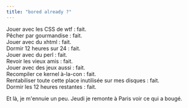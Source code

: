 ```yaml
---
title: "bored already ?"
---
```


Jouer avec les CSS de wtf : fait.  
Pêcher par gourmandise : fait.  
Jouer avec du xhtml : fait.  
Dormir 12 heures sur 24 : fait.  
Jouer avec du perl : fait.  
Revoir les vieux amis : fait.  
Jouer avec des jeux aussi : fait.  
Recompiler ce kernel à-la-con : fait.  
Rentabiliser toute cette place inutilisée sur mes disques : fait.  
Dormir les 12 heures restantes : fait.

Et là, je m'ennuie un peu. Jeudi je remonte à Paris voir ce qui a bougé.

